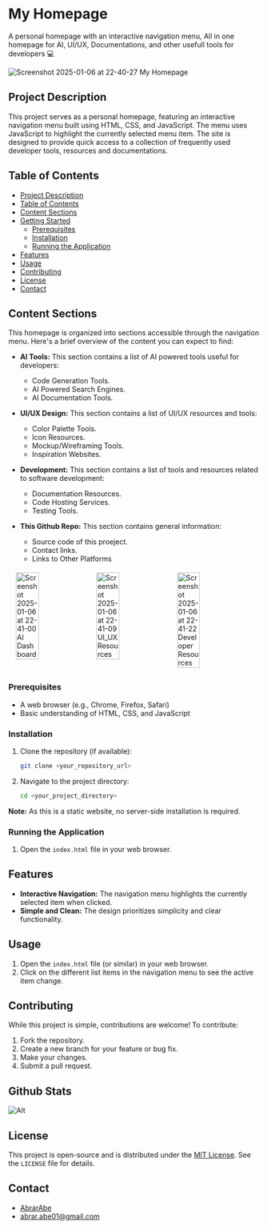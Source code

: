 # My Homepage
A personal homepage with an interactive navigation menu, All in one homepage for AI, UI/UX, Documentations, and other usefull tools for developers 💻

![Screenshot 2025-01-06 at 22-40-27 My Homepage](https://github.com/user-attachments/assets/5f222f10-454f-4dc6-9504-014a92291469)

## Project Description
This project serves as a personal homepage, featuring an interactive navigation menu built using HTML, CSS, and JavaScript. The menu uses JavaScript to highlight the currently selected menu item. The site is designed to provide quick access to a collection of frequently used developer tools, resources and documentations.

## Table of Contents

- [Project Description](#project-description)
- [Table of Contents](#table-of-contents)
- [Content Sections](#content-sections)
- [Getting Started](#getting-started)
  - [Prerequisites](#prerequisites)
  - [Installation](#installation)
  - [Running the Application](#running-the-application)
- [Features](#features)
- [Usage](#usage)
- [Contributing](#contributing)
- [License](#license)
- [Contact](#contact)

## Content Sections

This homepage is organized into sections accessible through the navigation menu. Here's a brief overview of the content you can expect to find:

*   **AI Tools:** This section contains a list of AI powered tools useful for developers:
    *   Code Generation Tools.
    *   AI Powered Search Engines.
    *   AI Documentation Tools.

*   **UI/UX Design:** This section contains a list of UI/UX resources and tools:
    *   Color Palette Tools.
    *   Icon Resources.
    *   Mockup/Wireframing Tools.
    *   Inspiration Websites.

*   **Development:** This section contains a list of tools and resources related to software development:
    *   Documentation Resources.
    *   Code Hosting Services.
    *   Testing Tools.

*   **This Github Repo:**  This section contains general information:
    *   Source code of this proeject.
    *   Contact links.
    *   Links to Other Platforms

<div style="display: flex; flex-wrap: wrap; justify-content: center;">
    <img src="https://github.com/user-attachments/assets/f0da00dd-4dfc-457c-a079-0123602176c4" alt="Screenshot 2025-01-06 at 22-41-00 AI Dashboard" style="width: 30%; margin: 5px;">
    <img src="https://github.com/user-attachments/assets/d21a75e8-a652-4617-aeb3-62b1655cbc7f" alt="Screenshot 2025-01-06 at 22-41-09 UI_UX Resources" style="width: 30%; margin: 5px;">
    <img src="https://github.com/user-attachments/assets/74ffbf4b-91fe-453d-b917-b97fa51c5241" alt="Screenshot 2025-01-06 at 22-41-22 Developer Resources" style="width: 30%; margin: 5px;">
</div>

### Prerequisites

*   A web browser (e.g., Chrome, Firefox, Safari)
*   Basic understanding of HTML, CSS, and JavaScript

### Installation

1.  Clone the repository (if available):
    ```bash
    git clone <your_repository_url>
    ```
2.  Navigate to the project directory:
    ```bash
    cd <your_project_directory>
    ```
   **Note:** As this is a static website, no server-side installation is required.

### Running the Application

1.  Open the `index.html` file in your web browser.

## Features

*   **Interactive Navigation:** The navigation menu highlights the currently selected item when clicked.
*   **Simple and Clean:** The design prioritizes simplicity and clear functionality.

## Usage

1.  Open the `index.html` file (or similar) in your web browser.
2.  Click on the different list items in the navigation menu to see the active item change.

## Contributing

While this project is simple, contributions are welcome! To contribute:

1.  Fork the repository.
2.  Create a new branch for your feature or bug fix.
3.  Make your changes.
4.  Submit a pull request.

## Github Stats
![Alt](https://repobeats.axiom.co/api/embed/ae961c38fae569e289672bbdb2ac9a4e6d43ff30.svg "Repobeats analytics image")

## License

This project is open-source and is distributed under the [MIT License](LICENSE). See the `LICENSE` file for details.

## Contact

*   [AbrarAbe](<https://github.com/AbrarAbe>)
*   <abrar.abe01@gmail.com>

